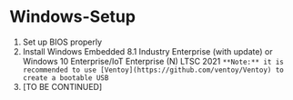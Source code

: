 # Windows-Setup

1. Set up BIOS properly
2. Install Windows Embedded 8.1 Industry Enterprise (with update) or Windows 10 Enterprise/IoT Enterprise (N) LTSC 2021
`**Note:** it is recommended to use [Ventoy](https://github.com/ventoy/Ventoy) to create a bootable USB`
3. [TO BE CONTINUED]
